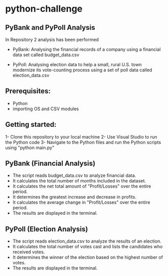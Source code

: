 # python-challenge
## PyBank and PyPoll Analysis
In Repository 2 analysis has been performed

  - PyBank: Analysing the financial records of a company using a financial data set called budget_data.csv

  - PyPoll: Analysing election data to help a small, rural U.S. town modernize its vote-counting process using a set of poll data called election_data.csv

## Prerequisites:
- Python
- importing OS and CSV modules

## Getting started:
  1- Clone this repository to your local machine
  2- Use Visual Studio to run the Python code
  3- Navigate to the Python files and run the Python scripts using "python main.py"

## PyBank (Financial Analysis)

- The script reads budget_data.csv to analyze financial data.
- It calculates the total number of months included in the dataset.
- It calculates the net total amount of "Profit/Losses" over the entire period.
- It determines the greatest increase and decrease in profits.
- It calculates the average change in "Profit/Losses" over the entire period.
- The results are displayed in the terminal.



## PyPoll (Election Analysis)

- The script reads election_data.csv to analyze the results of an election.
- It calculates the total number of votes cast and lists the candidates who received votes.
- It determines the winner of the election based on the highest number of votes.
- The results are displayed in the terminal.
  

